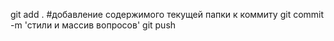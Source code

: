 git add . #добавление содержимого текущей папки к коммиту
git commit -m 'стили и массив вопросов'
git push